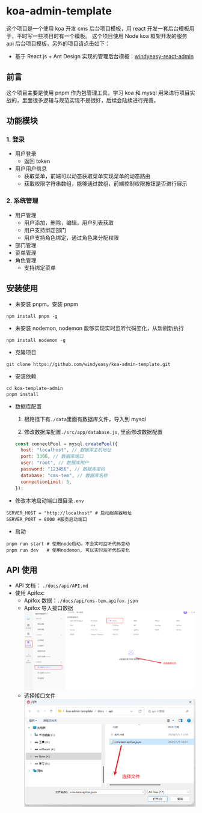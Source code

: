 # koa-admin-template

这个项目是一个使用 koa 开发 cms 后台项目模板，用 react 开发一套后台模板用于，平时写一些项目时有一个模板。
这个项目使用 Node koa 框架开发的服务 api 后台项目模板，另外的项目请点击如下：

- 基于 React.js + Ant Design 实现的管理后台模板：[windyeasy-react-admin](https://github.com/windyeasy/windyeasy-react-admin.git)

## 前言

这个项目主要是使用 pnpm 作为包管理工具，学习 koa 和 mysql 用来进行项目实战的，里面很多逻辑与规范实现不是很好，后续会陆续进行完善。

## 功能模块

### 1. 登录

- 用户登录
  - 返回 token
- 用户用户信息
  - 获取菜单，前端可以动态获取菜单实现菜单的动态路由
  - 获取权限字符串数组，能够通过数组，前端控制权限按钮是否进行展示

### 2. 系统管理

- 用户管理
  - 用户添加，删除，编辑，用户列表获取
  - 用户支持绑定部门
  - 用户支持角色绑定，通过角色来分配权限
- 部门管理
- 菜单管理
- 角色管理
  - 支持绑定菜单

## 安装使用

- 未安装 pnpm，安装 pnpm

```shell
npm install pnpm -g
```

- 未安装 nodemon, nodemon 能够实现实时监听代码变化，从新刷新执行

```shell
npm install nodemon -g
```

- 克隆项目

```shell
git clone https://github.com/windyeasy/koa-admin-template.git
```

- 安装依赖

```shell
cd koa-template-admin
pnpm install
```

- 数据库配置

  1. 根路径下有`./data`里面有数据库文件，导入到 mysql

  2. 修改数据库配置`./src/app/database.js`, 里面修改数据配置

  ```js
  const connectPool = mysql.createPool({
    host: "localhost", // 数据库主机地址
    port: 3306, // 数据库端口
    user: "root", // 数据库用户
    password: "123456", // 数据库密码
    database: "cms-tem", // 数据库名称
    connectionLimit: 5,
  });
  ```

- 修改本地启动端口跟目录`.env`

```shell
SERVER_HOST = "http://localhost" # 启动服务器地址
SERVER_PORT = 8000 #服务启动端口
```

- 启动

```shell
pnpm run start # 使用node启动，不会实时监听代码变动
pnpm run dev   # 使用nodemon, 可以实时监听代码变化
```

## API 使用

- API 文档： `./docs/api/API.md`
- 使用 Apifox:
  - Apifox 数据：`./docs/api/cms-tem.apifox.json`
  - Apifox 导入接口数据
    ![](./docs/assets/apifox-import.png)
  - 选择接口文件
    ![](./docs/assets/apifox-import2.png)
